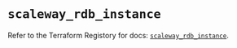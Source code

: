 # `scaleway_rdb_instance`

Refer to the Terraform Registory for docs: [`scaleway_rdb_instance`](https://registry.terraform.io/providers/scaleway/scaleway/2.27.0/docs/resources/rdb_instance).
